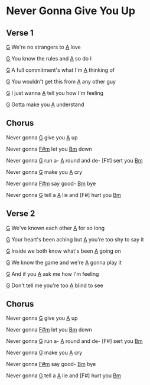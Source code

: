 # Never Gonna Give You Up

## Verse 1

[G] We're no strangers to [A] love

[G] You know the rules and [A] so do I

[G] A full commitment's what I'm [A] thinking of

[G] You wouldn't get this from [A] any other guy

[G] I just wanna [A] tell you how I'm feeling

[G] Gotta make you [A] understand
 
## Chorus

Never gonna [G] give you [A] up

Never gonna [F#m] let you [Bm] down

Never gonna [G] run a- [A] round and de- [F#] sert you [Bm]

Never gonna [G] make you [A] cry

Never gonna [F#m] say good- [Bm] bye

Never gonna [G] tell a [A] lie and [F#] hurt you [Bm]

## Verse 2

[G] We've known each other [A] for so long

[G] Your heart's been aching but [A] you're too shy to say it

[G] Inside we both know what's been [A] going on

[G] We know the game and we're [A] gonna play it

[G] And if you [A] ask me how I'm feeling

[G] Don't tell me you're too [A] blind to see
 
## Chorus

Never gonna [G] give you [A] up

Never gonna [F#m] let you [Bm] down

Never gonna [G] run a- [A] round and de- [F#] sert you [Bm]

Never gonna [G] make you [A] cry

Never gonna [F#m] say good- [Bm] bye

Never gonna [G] tell a [A] lie and [F#] hurt you [Bm]



[A]: https://www.chordbank.com/chords/a-major/  "A major"
[Am]: https://www.chordbank.com/chords/a-minor/  "A minor"
[Bm]: https://www.chordbank.com/chords/b-minor/  "B minor"
[C]: https://www.chordbank.com/chords/c-major/  "C major"
[C6]: https://www.chordbank.com/chords/c-major/  "C major"
[D]: https://www.chordbank.com/chords/d-major/  "D major"
[Dm]: https://www.chordbank.com/chords/d-minor/  "D minor"
[E]: https://www.chordbank.com/chords/e-major/  "E major"
[E7]: https://www.chordbank.com/chords/e-major/  "E7"
[Esus4]: https://www.chordbank.com/chords/e-major/  "Esus4"
[E7sus4]: https://www.chordbank.com/chords/e-major/  "E7sus4"
[F]: https://www.chordbank.com/chords/f-major/  "F major"
[F#m]: https://www.chordbank.com/chords/f-sharp-minor/  "F# minor"
[G]: https://www.chordbank.com/chords/g-major/  "G major"